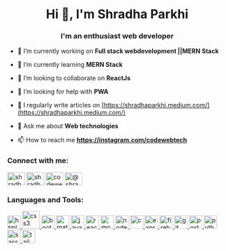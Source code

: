 <h1 align="center">Hi 👋, I'm Shradha Parkhi</h1>
<h3 align="center">I'm an enthusiast web developer</h3>

- 🔭 I’m currently working on **Full stack webdevelopment ||MERN Stack**

- 🌱 I’m currently learning **MERN Stack**

- 👯 I’m looking to collaborate on **ReactJs**

- 🤝 I’m looking for help with **PWA**

- 📝 I regularly write articles on [https://shradhaparkhi.medium.com/](https://shradhaparkhi.medium.com/)

- 💬 Ask me about **Web technologies**

- 📫 How to reach me **https://instagram.com/codewebtech**


<h3 align="left">Connect with me:</h3>
<p align="left">
<a href="https://twitter.com/codewebtech_" target="blank"><img align="center" src="https://cdn.jsdelivr.net/npm/simple-icons@3.0.1/icons/twitter.svg" alt="shradhaparkhi" height="30" width="40" /></a>
<a href="https://www.linkedin.com/in/shradha-parkhi-06054b191/" target="blank"><img align="center" src="https://cdn.jsdelivr.net/npm/simple-icons@3.0.1/icons/linkedin.svg" alt="shradha parkhi" height="30" width="40" /></a>
<a href="https://instagram.com/codewebtech" target="blank"><img align="center" src="https://cdn.jsdelivr.net/npm/simple-icons@3.0.1/icons/instagram.svg" alt="codewebtech" height="30" width="40" /></a>
<a href="https://medium.com/@shradhaparkhi" target="blank"><img align="center" src="https://cdn.jsdelivr.net/npm/simple-icons@3.0.1/icons/medium.svg" alt="@shradhaparki" height="30" width="40" /></a>
</p>

<h3 align="left">Languages and Tools:</h3>
<p align="left">
<!--  <a href="https://www.arduino.cc/" target="_blank"> <img src="https://cdn.worldvectorlogo.com/logos/arduino-1.svg" alt="arduino" width="40" height="40"/> </a>  -->
 
  <a href="https://www.w3.org/html/" target="_blank"> <img src="https://www.vectorlogo.zone/logos/w3_html5/w3_html5-icon.svg" alt="html5" width="30" height="30"/> </a>
  <a href="https://www.w3schools.com/css/" target="_blank"> <img src="https://seeklogo.com/images/C/css-3-logo-AF06D75231-seeklogo.com.png" alt="css3" width="40" height="40"/> </a>
 <a href="https://getbootstrap.com" target="_blank"> <img src="https://www.vectorlogo.zone/logos/getbootstrap/getbootstrap-icon.svg" alt="bootstrap" width="30" height="30"/> </a> 
 <a href="https://materializecss.com/" target="_blank"> <img src="https://raw.githubusercontent.com/prplx/svg-logos/5585531d45d294869c4eaab4d7cf2e9c167710a9/svg/materialize.svg" alt="materialize" width="30" height="30"/> </a>
 <a href="https://developer.mozilla.org/en-US/docs/Web/JavaScript" target="_blank"> <img src="https://seeklogo.com/images/J/javascript-logo-E967E87D74-seeklogo.com.png" alt="javascript" width="30" height="30"/> </a>
  <a href="https://reactjs.org/" target="_blank"> <img src="https://www.vectorlogo.zone/logos/reactjs/reactjs-icon.svg" alt="react" width="30" height="30"/> </a> 
  <a href="https://www.mongodb.com/" target="_blank"> <img src="https://www.vectorlogo.zone/logos/mongodb/mongodb-icon.svg" alt="mongodb" width="30" height="30"/> </a> <a href="https://nodejs.org" target="_blank"> <img src="https://www.vectorlogo.zone/logos/nodejs/nodejs-icon.svg" alt="nodejs" width="30" height="30"/> </a>
 <a href="https://www.cprogramming.com/" target="_blank"> <img src="https://seeklogo.com/images/C/c-programming-language-logo-9B32D017B1-seeklogo.com.png" alt="c" width="30" height="30"/> </a> 
  <a href="https://expressjs.com" target="_blank"> <img src="https://www.vectorlogo.zone/logos/expressjs/expressjs-icon.svg" alt="express" width="30" height="30"/> </a> <a href="https://firebase.google.com/" target="_blank"> <img src="https://www.vectorlogo.zone/logos/firebase/firebase-icon.svg" alt="firebase" width="30" height="30"/> </a> <a href="https://git-scm.com/" target="_blank"> <img src="https://www.vectorlogo.zone/logos/git-scm/git-scm-icon.svg" alt="git" width="30" height="30"/> </a>    <a href="https://postman.com" target="_blank"> <img src="https://www.vectorlogo.zone/logos/getpostman/getpostman-icon.svg" alt="postman" width="30" height="30"/> </a>
  <a href="https://www.python.org" target="_blank"> <img src="https://www.vectorlogo.zone/logos/python/python-icon.svg" alt="python" width="30" height="30"/> </a>
  <a href="https://sass-lang.com" target="_blank"> <img src="https://www.vectorlogo.zone/logos/sass-lang/sass-lang-icon.svg" alt="sass" width="30" height="30"/> </a>
  <a href="https://tailwindcss.com/" target="_blank"> <img src="https://www.vectorlogo.zone/logos/tailwindcss/tailwindcss-icon.svg" alt="tailwind" width="30" height="30"/> </a>  
</p>
  
